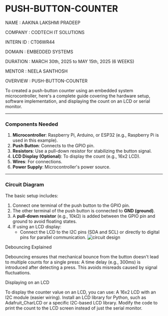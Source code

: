 # PUSH-BUTTON-COUNTER
NAME : AAKINA LAKSHMI PRADEEP

COMPANY : CODTECH IT SOLUTIONS

INTERN ID : CT06WR44

DOMAIN : EMBEDDED SYSTEMS

DURATION : MARCH 30th, 2025 to MAY 15th, 2025 (6 WEEKS)

MENTOR : NEELA SANTHOSH

OVERVIEW : PUSH-BUTTON-COUNTER

To created a push-button counter using an embedded system microcontroller, here's a complete guide covering the hardware setup, software implementation, and displaying the count on an LCD or serial monitor.

---

### **Components Needed**
1. **Microcontroller**: Raspberry Pi, Arduino, or ESP32 (e.g., Raspberry Pi is used in this example).
2. **Push Button**: Connects to the GPIO pin.
3. **Resistors**: Use a pull-down resistor for stabilizing the button signal.
4. **LCD Display (Optional)**: To display the count (e.g., 16x2 LCD).
5. **Wires**: For connections.
6. **Power Supply**: Microcontroller's power source.

---

### **Circuit Diagram**
The basic setup includes:
1. Connect one terminal of the push button to the GPIO pin.
2. The other terminal of the push button is connected to **GND (ground)**.
3. A **pull-down resistor** (e.g., 10kΩ) is added between the GPIO pin and ground to avoid floating states.
4. If using an LCD display:
   - Connect the LCD to the I2C pins (SDA and SCL) or directly to digital pins for parallel communication.
  ![circuit design](https://github.com/user-attachments/assets/2e5fbf9a-d2aa-4997-92e4-00ea05148084)

Debouncing Explained

Debouncing ensures that mechanical bounce from the button doesn't lead to multiple counts for a single press:
A time delay (e.g., 300ms) is introduced after detecting a press.
This avoids misreads caused by signal fluctuations.

Displaying on an LCD

To display the counter value on an LCD, you can use:
A 16x2 LCD with an I2C module (easier wiring).
Install an LCD library for Python, such as Adafruit_CharLCD or a specific I2C-based LCD library.
Modify the code to print the count to the LCD screen instead of just the serial monitor.
